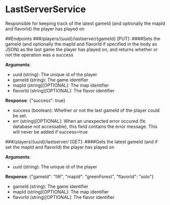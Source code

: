 # LastServerService
Responsible for keeping track of the latest gameId (and optionally the mapId and flavorId) the player has played on

##Endpoints
###/players/{uuid}/lastserver/{gameId} [PUT]:
####Sets the gameId (and optionally the mapId and flavorId if specified in the body as JSON) as the last game the player has played on, and returns whether or not the operation was a success

**Arguments**:
- uuid (string): The unique id of the player
- gameId (string): The game identifier
- mapId (string)[OPTIONAL]: The map identifier
- flavorId (string)[OPTIONAL]: The flavor identifier

**Response**: {"success": true}
- success (boolean): Whether or not the last gameId of the player could be set.
- err (string)[OPTIONAL]: When an unexpected error occured (fe. database not accessable), this field contains the error message. This will never be added if success=true

###/players/{uuid}/lastserver/ [GET]:
####Gets the latest gameId (and if set the mapId and flavorId) the player has played on 

**Arguments**:
- uuid (string): The unique id of the player

**Response**: {"gameId": "IW", "mapId": "greenForest", "flavorId": "solo"}
- gameId (string): The game identifier
- mapId (string)[OPTIONAL]: The map identifier
- flavorId (string)[OPTIONAL]: The flavor identifier
